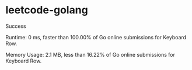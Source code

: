 # leetcode-golang

Success

Runtime: 0 ms, faster than 100.00% of Go online submissions for Keyboard Row.

Memory Usage: 2.1 MB, less than 16.22% of Go online submissions for Keyboard Row.
